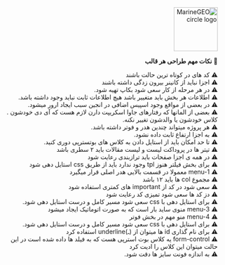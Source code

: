 <div dir="rtl">
<img src="https://shopfa.com/src/themes/theme_102/img/logo.svg" alt="MarineGEO circle logo" style="height: 100px; width:100px;"/>
  
:pushpin:	 **نکات مهم طراحی هر قالب** 	 
  
   ⚠️  کد های در کوتاه ترین حالت باشند
  <br>
     ⚠️  اجزا نباید از کانینر بیرون زدگی داشته باشند
<br>
  ⚠️ در هر مرحله از کار سعی شود بکاپ تهیه شود.
  <br>
  ⚠️  اطلاعات هر بخش باید متغییر باشد هیچ اطلاعات ثابت نباید وجود داشته باشد.
 <br>
  ⚠️ در بعضی از مواقع وجود اسپیس اضافی در انجین سبب ایجاد ارور میشود.
<br>
⚠️ بعضی از المانها که رفتارهای جاوا اسکریپت دارن لازم هست که آی دی خودشون . کلاس خودشون یا والدشون تغییر نکنه.
  <br>
  ⚠️  هر پروژه میتواند چندین هدر و فوتر داشته باشد.
   <br>
  ⚠️ به اجزا ارتفاع ثابت داده نشود.
   <br>
  ⚠️ تا حد امکان باید از استایل دادن به کلاس های بوتسترپی دوری کنید.
   <br>
  ⚠️  تیتر ها در پروداکت لیست و لیست مقالات باید ۲ سطری باشد
   <br>
  ⚠️  در همه ی اجزا صفحات باید ترازبندی رعایت شود
   <br>
  ⚠️  برای بخش فیلتر هنوز tpl وجود ندارد باید از طریق css استایل دهی شود
 <br>
  ⚠️  menu-1 معمولا در قسمت بالایی هدر اصلی قرار میگیرد
   <br>
  ⚠️  مجموع col ها باید ۱۲ باشد
   <br>
  ⚠️  سعی شود در کد از important های کمتری استفاده شود
   <br>
  ⚠️ دز کد ها سعی شود تمیزی کد رعایت شود
   <br>
  ⚠️  برای استایل دهی با css سعی شود مسیر کامل و درست استایل دهی شود.
   <br>
  ⚠️  menu-3 منوی ساید بار است که به صورت اتوماتیک ایجاد میشود
   <br>
  ⚠️  menu-4 منو مهم در بخش فوتر
   <br>
  ⚠️  برای استایل دهی با css سعی شود مسیر کامل و درست استایل دهی شود.
   <br>
  ⚠️  برای نام گذاری id ها میتوان از (ـ)underline استفاده کرد 
   <br>
  ⚠️  form-control یه کلاس بوت استرپی هست که به فیلد ها داده شده است در این حالت میتوان این کلاس را ادیت کرد
   <br>
  ⚠️  به اندازه فونت سایز ها دقت شود.
  
  
  
</div>
